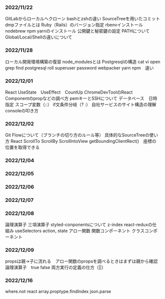 ### 2022/11/22
GitLabからローカルへクローン
bashとzshの違い
SourceTreeを用いたコミット
dmpファイルとは
Ruby（Rails）のバージョン指定
rbenvインストール
nodebrew npm yarnのインストール
公開鍵と秘密鍵の設定
PATHについて
Global/Local/Shellの違いについて


### 2022/11/28
ローカル開発環境構築の復習
node_modulesとは
Postgresqlの構造
cat vi open
grep find
postgresql roll superuser password
webpacker
yarn npm　違い


### 2022/12/01
React UseState　UseEffect　CountUp
ChromeDevToolのReact　Componentのpropなどの調べ方
pemキーとSSHについて
データベース　日時指定
スコープ変数（::）
if文条件分岐（? :）
自社サービスのサイト構造の理解
consoleの叩き方


### 2022/12/02
Git Flowについて（ブランチの切り方のルール等）
具体的なSourceTreeの使い方
React ScrollTo ScrollBy ScrollIntoView
getBoundingClientRect()　座標の位置を取得できる

### 2022/12/04

### 2022/12/05

### 2022/12/06
### 2022/12/07
### 2022/12/08
論理演算子
三項演算子
styled-conponentsについて
z-index
react-reduxの仕組み
useSelectors
action, state
アロー関数
関数コンポーネント
クラスコンポーネント


### 2022/12/09
propsは親→子に流れる　アロー関数のpropsを調べるときはまずは親から確認
論理演算子　true false 両方実行の定義の仕方（||）


### 2022/12/16
where.not
react array.proptype.findIndex
json.parse
